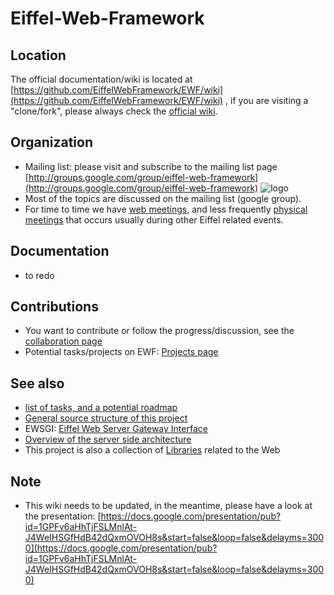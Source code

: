 # Eiffel-Web-Framework #

## Location ##
The official documentation/wiki is located at [https://github.com/EiffelWebFramework/EWF/wiki](https://github.com/EiffelWebFramework/EWF/wiki) , if you are visiting a "clone/fork", please always check the [official wiki](https://github.com/EiffelWebFramework/EWF/wiki). 

## Organization ##
- Mailing list: please visit and subscribe to the mailing list page [http://groups.google.com/group/eiffel-web-framework](http://groups.google.com/group/eiffel-web-framework)  ![logo](http://groups.google.com/intl/en/images/logos/groups_logo_sm.gif)
- Most of the topics are discussed on the mailing list (google group). 
- For time to time we have [web meetings](./wiki/Meetings), and less frequently [physical meetings](./wiki/Meetings) that occurs usually during other Eiffel related events.

## Documentation ##
- to redo

## Contributions ##
- You want to contribute or follow the progress/discussion, see the [collaboration page](./Community-collaboration)
- Potential tasks/projects on EWF: [Projects page](./Projects)

## See also ##
   - [list of tasks, and a potential roadmap](./Tasks-Roadmap)
   - [General source structure of this project](./Source-structure)
   - EWSGI: [Eiffel Web Server Gateway Interface](./EWSGI)
   - [Overview of the server side architecture](./Spec-Server-Architecture)
   - This project is also a collection of [Libraries](./Libraries) related to the Web

## Note ##
   - This wiki needs to be updated, in the meantime, please have a look at the presentation: [https://docs.google.com/presentation/pub?id=1GPFv6aHhTjFSLMnlAt-J4WeIHSGfHdB42dQxmOVOH8s&start=false&loop=false&delayms=3000](https://docs.google.com/presentation/pub?id=1GPFv6aHhTjFSLMnlAt-J4WeIHSGfHdB42dQxmOVOH8s&start=false&loop=false&delayms=3000)